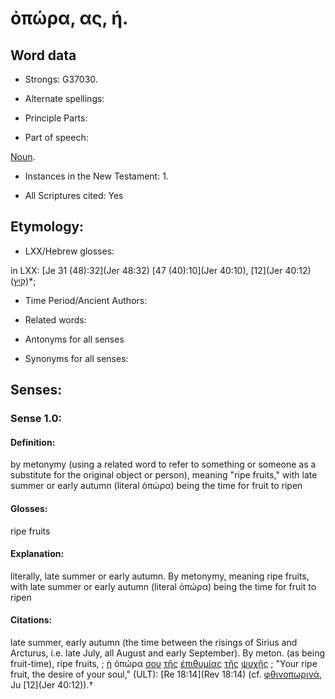 # ὀπώρα, ας, ἡ.

<!-- Status: S2=NeedsReview -->
<!-- Lexica used for edits: BDAG, FFM, LN, A-S -->

## Word data

* Strongs: G37030.

* Alternate spellings:



* Principle Parts: 


* Part of speech: 

[Noun](http://ugg.readthedocs.io/en/latest/noun.html).

* Instances in the New Testament: 1.

* All Scriptures cited: Yes

## Etymology: 


* LXX/Hebrew glosses: 

in LXX: [Je 31 (48):32](Jer 48:32) [47 (40):10](Jer 40:10), [12](Jer 40:12) ([קַיִץ](//en-uhl/H7019))*;

* Time Period/Ancient Authors: 


* Related words: 

* Antonyms for all senses

* Synonyms for all senses: 


## Senses: 


### Sense  1.0: 

#### Definition: 

by metonymy (using a related word to refer to something or someone as a substitute for the original object or person), meaning "ripe fruits," with late summer or early autumn (literal ὀπώρα) being the time for fruit to ripen

#### Glosses: 

ripe fruits

#### Explanation: 

literally, late summer or early autumn.  By metonymy, meaning ripe fruits, with late summer or early autumn (literal ὀπώρα) being the time for fruit to ripen

#### Citations: 

late summer, early autumn (the time between the risings of Sirius and Arcturus, i.e. late July, all August and early September).  By meton. (as being fruit-time), ripe fruits,
; [ἡ](../G35880/01.md) ὀπώρα [σου](../G47710/01.md) [τῆς](../G35880/01.md) [ἐπιθυμίας](../G19390/01.md) [τῆς](../G35880/01.md) [ψυχῆς](../G55900/01.md)
; "Your ripe fruit, the desire of your soul," (ULT): 
[Re 18:14](Rev 18:14) (cf. [φθινοπωρινά](), Ju [12](Jer 40:12)).†
